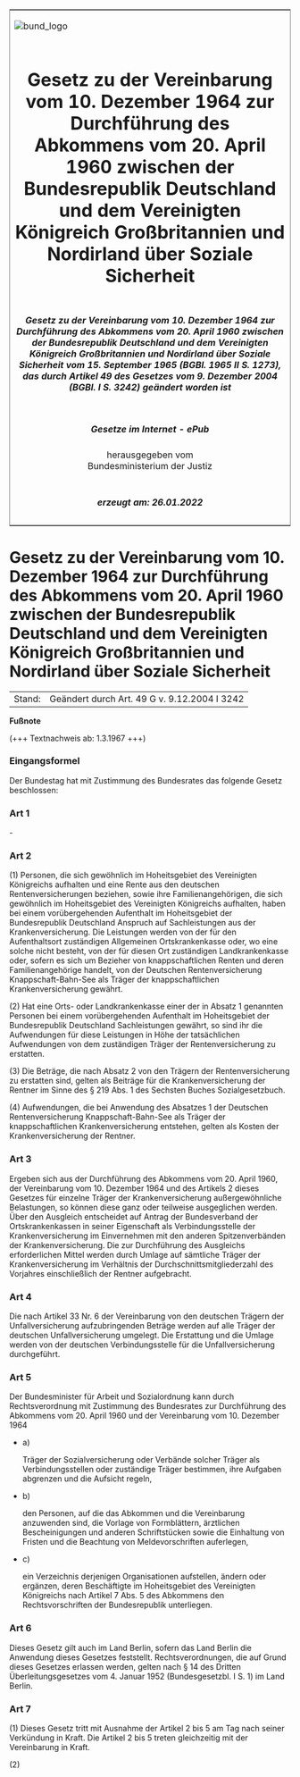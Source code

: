 <span id="DECKBLATT.html"></span>

<table border="0" frame="border" width="100%">

<tr valign="top">

<td align="left">

![bund\_logo](BfJ_2021_Web_de_de.gif)

</td>

<td align="right">

 

</td>

</tr>

<tr align="center" valign="middle">

<td colspan="2">

# Gesetz zu der Vereinbarung vom 10. Dezember 1964 zur Durchführung des Abkommens vom 20. April 1960 zwischen der Bundesrepublik Deutschland und dem Vereinigten Königreich Großbritannien und Nordirland über Soziale Sicherheit

</td>

</tr>

<tr align="center" valign="middle">

<td colspan="2">

##### Gesetz zu der Vereinbarung vom 10. Dezember 1964 zur Durchführung des Abkommens vom 20. April 1960 zwischen der Bundesrepublik Deutschland und dem Vereinigten Königreich Großbritannien und Nordirland über Soziale Sicherheit vom 15. September 1965 (BGBl. 1965 II S. 1273), das durch Artikel 49 des Gesetzes vom 9. Dezember 2004 (BGBl. I S. 3242) geändert worden ist

</td>

</tr>

<tr align="center" valign="middle">

<td colspan="2">

  
  

##### Gesetze im Internet - ePub  
  
herausgegeben vom  
Bundesministerium der Justiz

</td>

</tr>

<tr align="center" valign="bottom">

<td colspan="2">

  
  

##### erzeugt am: 26.01.2022

</td>

</tr>

</table>

<span id="BJNR212730965.html"></span>

# Gesetz zu der Vereinbarung vom 10. Dezember 1964 zur Durchführung des Abkommens vom 20. April 1960 zwischen der Bundesrepublik Deutschland und dem Vereinigten Königreich Großbritannien und Nordirland über Soziale Sicherheit

<div>

<div class="jnhtml">

|        |                                              |
| ------ | -------------------------------------------- |
| Stand: | Geändert durch Art. 49 G v. 9.12.2004 I 3242 |

</div>

</div>

<div>

  
**Fußnote**

<div class="jnhtml">

<div>

<div class="jurAbsatz">

(+++ Textnachweis ab: 1.3.1967 +++)

</div>

</div>

</div>

</div>

<span id="BJNR212730965BJNE000100314.html"></span>

### Eingangsformel  

<div>

<div class="jnhtml">

<div>

<div class="jurAbsatz">

Der Bundestag hat mit Zustimmung des Bundesrates das folgende Gesetz
beschlossen:

</div>

</div>

</div>

</div>

<span id="BJNR212730965BJNE000200314.html"></span>

### Art 1  

<div>

<div class="jnhtml">

<div>

<div class="jurAbsatz">

\-

</div>

</div>

</div>

</div>

<span id="BJNR212730965BJNE000301308.html"></span>

### Art 2  

<div>

<div class="jnhtml">

<div>

<div class="jurAbsatz">

(1) Personen, die sich gewöhnlich im Hoheitsgebiet des Vereinigten
Königreichs aufhalten und eine Rente aus den deutschen
Rentenversicherungen beziehen, sowie ihre Familienangehörigen, die sich
gewöhnlich im Hoheitsgebiet des Vereinigten Königreichs aufhalten, haben
bei einem vorübergehenden Aufenthalt im Hoheitsgebiet der Bundesrepublik
Deutschland Anspruch auf Sachleistungen aus der Krankenversicherung. Die
Leistungen werden von der für den Aufenthaltsort zuständigen Allgemeinen
Ortskrankenkasse oder, wo eine solche nicht besteht, von der für diesen
Ort zuständigen Landkrankenkasse oder, sofern es sich um Bezieher von
knappschaftlichen Renten und deren Familienangehörige handelt, von der
Deutschen Rentenversicherung Knappschaft-Bahn-See als Träger der
knappschaftlichen Krankenversicherung gewährt.

</div>

<div class="jurAbsatz">

(2) Hat eine Orts- oder Landkrankenkasse einer der in Absatz 1 genannten
Personen bei einem vorübergehenden Aufenthalt im Hoheitsgebiet der
Bundesrepublik Deutschland Sachleistungen gewährt, so sind ihr die
Aufwendungen für diese Leistungen in Höhe der tatsächlichen Aufwendungen
von dem zuständigen Träger der Rentenversicherung zu erstatten.

</div>

<div class="jurAbsatz">

(3) Die Beträge, die nach Absatz 2 von den Trägern der
Rentenversicherung zu erstatten sind, gelten als Beiträge für die
Krankenversicherung der Rentner im Sinne des § 219 Abs. 1 des Sechsten
Buches Sozialgesetzbuch.

</div>

<div class="jurAbsatz">

(4) Aufwendungen, die bei Anwendung des Absatzes 1 der Deutschen
Rentenversicherung Knappschaft-Bahn-See als Träger der knappschaftlichen
Krankenversicherung entstehen, gelten als Kosten der Krankenversicherung
der Rentner.

</div>

</div>

</div>

</div>

<span id="BJNR212730965BJNE000400314.html"></span>

### Art 3  

<div>

<div class="jnhtml">

<div>

<div class="jurAbsatz">

Ergeben sich aus der Durchführung des Abkommens vom 20. April 1960, der
Vereinbarung vom 10. Dezember 1964 und des Artikels 2 dieses Gesetzes
für einzelne Träger der Krankenversicherung außergewöhnliche
Belastungen, so können diese ganz oder teilweise ausgeglichen werden.
Über den Ausgleich entscheidet auf Antrag der Bundesverband der
Ortskrankenkassen in seiner Eigenschaft als Verbindungsstelle der
Krankenversicherung im Einvernehmen mit den anderen Spitzenverbänden der
Krankenversicherung. Die zur Durchführung des Ausgleichs erforderlichen
Mittel werden durch Umlage auf sämtliche Träger der Krankenversicherung
im Verhältnis der Durchschnittsmitgliederzahl des Vorjahres
einschließlich der Rentner aufgebracht.

</div>

</div>

</div>

</div>

<span id="BJNR212730965BJNE000500314.html"></span>

### Art 4  

<div>

<div class="jnhtml">

<div>

<div class="jurAbsatz">

Die nach Artikel 33 Nr. 6 der Vereinbarung von den deutschen Trägern der
Unfallversicherung aufzubringenden Beträge werden auf alle Träger der
deutschen Unfallversicherung umgelegt. Die Erstattung und die Umlage
werden von der deutschen Verbindungsstelle für die Unfallversicherung
durchgeführt.

</div>

</div>

</div>

</div>

<span id="BJNR212730965BJNE000600314.html"></span>

### Art 5  

<div>

<div class="jnhtml">

<div>

<div class="jurAbsatz">

Der Bundesminister für Arbeit und Sozialordnung kann durch
Rechtsverordnung mit Zustimmung des Bundesrates zur Durchführung des
Abkommens vom 20. April 1960 und der Vereinbarung vom 10. Dezember 1964

  - a)
    
    <div style="">
    
    Träger der Sozialversicherung oder Verbände solcher Träger als
    Verbindungsstellen oder zuständige Träger bestimmen, ihre Aufgaben
    abgrenzen und die Aufsicht regeln,
    
    </div>

  - b)
    
    <div style="">
    
    den Personen, auf die das Abkommen und die Vereinbarung anzuwenden
    sind, die Vorlage von Formblättern, ärztlichen Bescheinigungen und
    anderen Schriftstücken sowie die Einhaltung von Fristen und die
    Beachtung von Meldevorschriften auferlegen,
    
    </div>

  - c)
    
    <div style="">
    
    ein Verzeichnis derjenigen Organisationen aufstellen, ändern oder
    ergänzen, deren Beschäftigte im Hoheitsgebiet des Vereinigten
    Königreichs nach Artikel 7 Abs. 5 des Abkommens den
    Rechtsvorschriften der Bundesrepublik unterliegen.
    
    </div>

</div>

</div>

</div>

</div>

<span id="BJNR212730965BJNE000700314.html"></span>

### Art 6  

<div>

<div class="jnhtml">

<div>

<div class="jurAbsatz">

Dieses Gesetz gilt auch im Land Berlin, sofern das Land Berlin die
Anwendung dieses Gesetzes feststellt. Rechtsverordnungen, die auf Grund
dieses Gesetzes erlassen werden, gelten nach § 14 des Dritten
Überleitungsgesetzes vom 4. Januar 1952 (Bundesgesetzbl. I S. 1) im
Land Berlin.

</div>

</div>

</div>

</div>

<span id="BJNR212730965BJNE000800314.html"></span>

### Art 7  

<div>

<div class="jnhtml">

<div>

<div class="jurAbsatz">

(1) Dieses Gesetz tritt mit Ausnahme der Artikel 2 bis 5 am Tag nach
seiner Verkündung in Kraft. Die Artikel 2 bis 5 treten gleichzeitig mit
der Vereinbarung in Kraft.

</div>

<div class="jurAbsatz">

(2)

</div>

</div>

</div>

</div>
